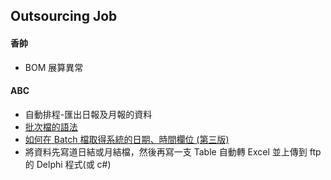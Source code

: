 ## Outsourcing Job
#### 香帥
* BOM 展算異常

#### ABC
* 自動排程-匯出日報及月報的資料
* [批次檔的語法](https://davidhu0903ex3.pixnet.net/blog/post/443069270-%5B%E6%95%99%E5%AD%B8%5D-dos%E6%89%B9%E6%AC%A1%E6%AA%94%E8%A3%BD%E4%BD%9C---bat%E6%AA%94%E8%AA%9E%E6%B3%95)
* [如何在 Batch 檔取得系統的日期、時間欄位 (第三版)](https://blog.miniasp.com/post/2009/11/03/How-to-get-system-date-time-in-batch-file-part-III)
* 將資料先寫道日結或月結檔，然後再寫一支 Table 自動轉 Excel 並上傳到 ftp 的 Delphi 程式(或 c#)

